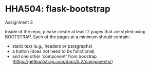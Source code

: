# HHA504: flask-bootstrap
Assignment 3

Inside of the repo, please create at least 2 pages that are styled using BOOTSTRAP. Each of the pages at a minimum should contain: 
- static text (e.g., headers or paragraphs) 
- a button (does not need to be functional)
- and one other 'component' from boostrap (https://getbootstrap.com/docs/5.2/components/)
